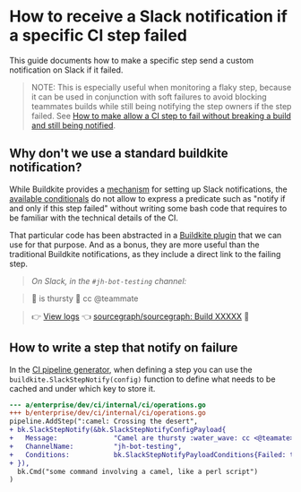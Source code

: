 # How to receive a Slack notification if a specific CI step failed

This guide documents how to make a specific step send a custom notification on Slack if it failed.

> NOTE: This is especially useful when monitoring a flaky step, because it can be used in conjunction with soft failures to avoid blocking teammates builds while still being notifying the step owners if the step failed. See [How to make allow a CI step to fail without breaking a build and still being notified](./ci_soft_failure_and_still_notify.md).

## Why don't we use a standard buildkite notification?

While Buildkite provides a [mechanism](https://buildkite.com/docs/pipelines/notifications) for setting up Slack notifications, the [available conditionals](https://buildkite.com/docs/pipelines/conditionals#variable-and-syntax-reference-variables) do not allow to express a predicate such as "notify if and only if this step failed" without writing some bash code that requires to be familiar with the technical details of the CI. 

That particular code has been abstracted in a [Buildkite plugin](https://github.com/sourcegraph/step-slack-notify-buildkite-plugin) that we can use for that purpose. And as a bonus, they are more useful than the traditional Buildkite notifications, as they include a direct link to the failing step. 

> _On Slack, in the `#jh-bot-testing` channel:_

> 🐪 is thursty 🌊 cc @teammate

> 👉 [View logs](#) 👈 [sourcegraph/sourcegraph: Build XXXXX](#) 🔴

## How to write a step that notify on failure

In the [CI pipeline generator](../background-information/ci/development.md), when defining a step you can use the `buildkite.SlackStepNotify(config)` function to define what needs to be cached and under which key to store it.

```diff
--- a/enterprise/dev/ci/internal/ci/operations.go
+++ b/enterprise/dev/ci/internal/ci/operations.go
pipeline.AddStep(":camel: Crossing the desert",
+ bk.SlackStepNotify(&bk.SlackStepNotifyConfigPayload{
+   Message:              "Camel are thursty :water_wave: cc <@teamate>", // Can also reference a Slack user group
+   ChannelName:          "jh-bot-testing",
+   Conditions:           bk.SlackStepNotifyPayloadConditions{Failed: true, Branches: []string{"main"}},
+ }),
  bk.Cmd("some command involving a camel, like a perl script")
)
```
